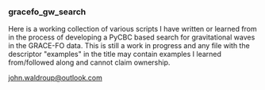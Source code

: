 ### gracefo_gw_search

Here is a working collection of various scripts I have written or learned from in the process of developing a PyCBC based search for gravitational waves in the GRACE-FO data. This is still a work in progress and any file with the descriptor "examples" in the title may contain examples I learned from/followed along and cannot claim ownership.

john.waldroup@outlook.com

